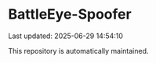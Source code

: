# BattleEye-Spoofer

Last updated: 2025-06-29 14:54:10

This repository is automatically maintained.
